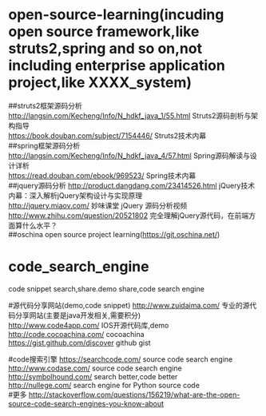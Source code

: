 # open-source-learning(incuding open source framework,like struts2,spring and so on,not including enterprise application project,like XXXX_system)
##struts2框架源码分析
http://langsin.com/Kecheng/Info/N_hdkf_java_1/55.html   Struts2源码剖析与架构指导<br>
https://book.douban.com/subject/7154446/                Struts2技术内幕<br>
##spring框架源码分析
http://langsin.com/Kecheng/Info/N_hdkf_java_4/57.html   Spring源码解读与设计详析<br>
https://read.douban.com/ebook/969523/                   Spring技术内幕<br>
##jquery源码分析
http://product.dangdang.com/23414526.html   jQuery技术内幕：深入解析jQuery架构设计与实现原理 <br>
http://jquery.miaov.com/                    妙味课堂 jQuery 源码分析视频<br>
http://www.zhihu.com/question/20521802      完全理解jQuery源代码，在前端方面算什么水平？<br>
##oschina open source project learning(https://git.oschina.net/)

# code_search_engine
code snippet search,share.demo share,code search engine

#源代码分享网站(demo,code snippet)
http://www.zuidaima.com/    专业的源代码分享网站(主要是java开发相关,需要积分)<br>
http://www.code4app.com/    IOS开源代码库,demo<br>
http://code.cocoachina.com/   cocoachina<br>
https://gist.github.com/discover  github gist<br>

#code搜索引擎
https://searchcode.com/   source code search engine<br>
http://www.codase.com/    source code search engine<br>
http://symbolhound.com/   search better,code better<br>
http://nullege.com/       search engine for Python source code<br>
#更多
http://stackoverflow.com/questions/156219/what-are-the-open-source-code-search-engines-you-know-about <br>
